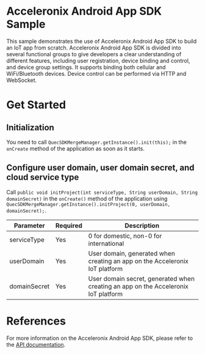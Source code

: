 # Acceleronix Android App SDK Sample
This sample demonstrates the use of Acceleronix Android App SDK to build an IoT app from scratch. Acceleronix Android App SDK is divided into several functional groups to give developers a clear understanding of different features, including user registration, device binding and control, and device group settings. It supports binding both cellular and WiFi/Bluetooth devices. Device control can be performed via HTTP and WebSocket.

# Get Started
## Initialization
You need to call `QuecSDKMergeManager.getInstance().init(this);` in the `onCreate` method of the application as soon as it starts.

## Configure user domain, user domain secret, and cloud service type

Call `public void initProject(int serviceType, String userDomain, String domainSecret)` in the `onCreate()` method of the application using `QuecSDKMergeManager.getInstance().initProject(0, userDomain, domainSecret);`.

| Parameter    | Required | Description                                           |
|--------------|----------|-------------------------------------------------------|
| serviceType  | Yes      | 0 for domestic, non-0 for international               |
| userDomain   | Yes      | User domain, generated when creating an app on the Acceleronix IoT platform |
| domainSecret | Yes      | User domain secret, generated when creating an app on the Acceleronix IoT platform |

# References
For more information on the Acceleronix Android App SDK, please refer to the [API documentation](https://github.com/thridparty-cloud2/quecloud-iot-android-sdk-demo/blob/master/api%E5%88%97%E8%A1%A8.md).
